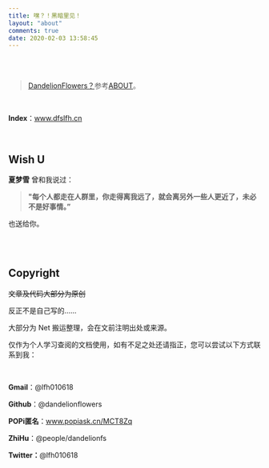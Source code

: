 ```yaml
---
title: 嘿？！黑暗里见！
layout: "about"
comments: true
date: 2020-02-03 13:58:45
---
```


</br>

</br>

> [DandelionFlowers？](//dandelionflowers.github.io/404)参考[ABOUT](//dandelionflowers.github.io/about/)。

</br>

**Index**：www.dfslfh.cn

</br>

## Wish U

**夏梦雪** 曾和我说过：

> **"每个人都走在人群里，你走得离我远了，就会离另外一些人更近了，未必不是好事情。”** 

也送给你。

</br>

</br>

## Copyright

~~文章及代码大部分为原创~~

反正不是自己写的……

大部分为 Net 搬运整理，会在文前注明出处或来源。

仅作为个人学习查阅的文档使用，如有不足之处还请指正，您可以尝试以下方式联系到我：

</br>

**Gmail**：@lfh010618

**Github**：@dandelionflowers

**POPi匿名**：www.popiask.cn/MCT8Zq

**ZhiHu**：@people/dandelionfs

**Twitter：**@lfh010618

</br>

</br>